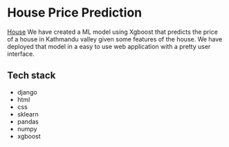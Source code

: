 # House Price Prediction

[House](https://www.google.com/url?sa=i&url=https%3A%2F%2Fwww.etsy.com%2Flisting%2F898582434%2Fdream-treehouse&psig=AOvVaw1n3UOfkPRpFsT2G3Uq1QRS&ust=1683086782151000&source=images&cd=vfe&ved=0CBEQjRxqFwoTCODFl4Dh1f4CFQAAAAAdAAAAABAE)
We have created a ML model using Xgboost that predicts the price of a house in Kathmandu valley given some features of the house. We have deployed that model in a easy to use web application with a pretty user interface. 

## Tech stack

- django
- html
- css
- sklearn
- pandas
- numpy
- xgboost

